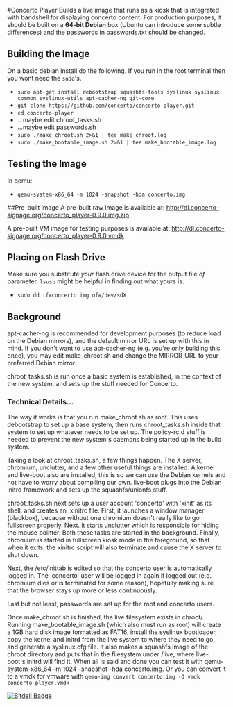 #Concerto Player
Builds a live image that runs as a kiosk that is integrated with bandshell for displaying concerto content. For production purposes, it should be built on a **64-bit Debian** box (Ubuntu can introduce some subtle differences) and the passwords in passwords.txt should be changed.

## Building the Image
On a basic debian install do the following.  If you run in the root terminal then you wont need the `sudo`'s.
* `sudo apt-get install debootstrap squashfs-tools syslinux syslinux-common syslinux-utils apt-cacher-ng git-core`
* `git clone https://github.com/concerto/concerto-player.git`
* `cd concerto-player`
* ...maybe edit chroot_tasks.sh
* ...maybe edit passwords.sh
* `sudo ./make_chroot.sh 2>&1 | tee make_chroot.log`
* `sudo ./make_bootable_image.sh 2>&1 | tee make_bootable_image.log`

## Testing the Image
In qemu:
* `qemu-system-x86_64 -m 1024 -snapshot -hda concerto.img`

##Pre-built image
A pre-built raw image is available at:
http://dl.concerto-signage.org/concerto_player-0.9.0.img.zip

A pre-built VM image for testing purposes is available at:
http://dl.concerto-signage.org/concerto_player-0.9.0.vmdk

## Placing on Flash Drive
Make sure you substitute *your* flash drive device for the output file _of_ parameter.  `lsusb` might be helpful in finding out what yours is.
* `sudo dd if=concerto.img of=/dev/sdX`
 
## Background
apt-cacher-ng is recommended for development purposes (to reduce load on the Debian mirrors), and the default mirror URL is set up with this in mind. If you don't want to use apt-cacher-ng (e.g. you're only building this once), you may edit make_chroot.sh and change the MIRROR_URL to your preferred Debian mirror.

chroot_tasks.sh is run once a basic system is established, in the context of the new system, and sets up the stuff needed for Concerto.

### Technical Details...

The way it works is that you run make_chroot.sh as root. This uses debootstrap to set up a base system, then runs chroot_tasks.sh inside that system to set up whatever needs to be set up. The policy-rc.d stuff is needed to prevent the new system's daemons being started up in the build system.

Taking a look at chroot_tasks.sh, a few things happen. The X server, chromium, unclutter, and a few other useful things are installed. A kernel and live-boot also are installed, this is so we can use the Debian kernels and not have to worry about compiling our own. live-boot plugs into the Debian initrd framework and sets up the squashfs/unionfs stuff. 

chroot_tasks.sh next sets up a user account 'concerto' with 'xinit' as its shell. and creates an .xinitrc file. First, it launches a window manager (blackbox), because without one chromium doesn't really like to go fullscreen properly. Next. it starts unclutter which is responsible for hiding the mouse pointer. Both these tasks are started in the background. Finally, chromium is started in fullscreen kiosk mode in the foreground, so that when it exits, the xinitrc script will also terminate and cause the X server to shut down.

Next, the /etc/inittab is edited so that the concerto user is automatically logged in. The 'concerto' user will be logged in again if logged out (e.g. chromium dies or is terminated for some reason), hopefully making sure that the browser stays up more or less continuously.

Last but not least, passwords are set up for the root and concerto users.

Once make_chroot.sh is finished, the live filesystem exists in chroot/. Running make_bootable_image.sh (which also must run as root) will create a 1GB hard disk image formatted as FAT16, install the syslinux bootloader, copy the kernel and initrd from the live system to where they need to go, and generate a syslinux.cfg file. It also makes a squashfs image of the chroot directory and puts that in the filesystem under /live, where live-boot's initrd will find it. When all is said and done you can test it with qemu-system-x86_64 -m 1024 -snapshot -hda concerto.img.  Or you can convert it to a vmdk for vmware with `qemu-img convert concerto.img -O vmdk concerto-player.vmdk`




[![Bitdeli Badge](https://d2weczhvl823v0.cloudfront.net/concerto/concerto-player/trend.png)](https://bitdeli.com/free "Bitdeli Badge")

